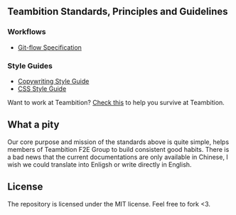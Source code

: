 Teambition Standards, Principles and Guidelines
-----------------------------

### Workflows
- [Git-flow Specification](./git-flow.md)

### Style Guides
- [Copywriting Style Guide](./copywriting-style-guide.md)
- [CSS Style Guide](./css-style-guide.md)

Want to work at Teambition? [Check this](https://github.com/teambition/Survival-Guide) to help you survive at Teambition.

## What a pity
Our core purpose and mission of the standards above is quite simple, helps members of Teambition F2E Group to build consistent good habits. There is a bad news that the current documentations are only available in Chinese, I wish we could translate into Enligsh or write directly in English.

## License
The repository is licensed under the MIT license. Feel free to fork <3.
